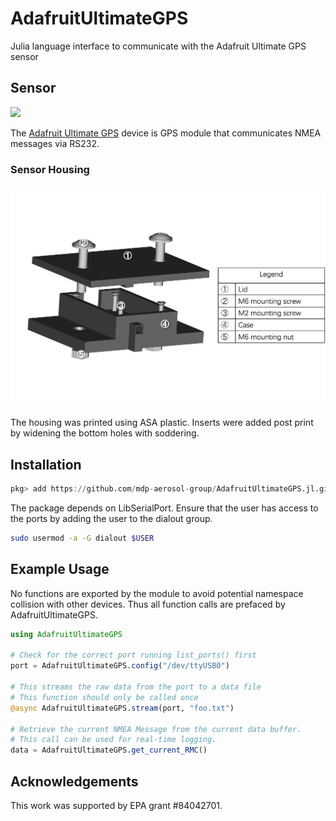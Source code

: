 # AdafruitUltimateGPS

Julia language interface to communicate with the Adafruit Ultimate GPS sensor

## Sensor
![](doc/assets/sensor.jpg)

The [Adafruit Ultimate GPS](https://www.adafruit.com/product/4279) device is GPS module that communicates NMEA messages via RS232. 

### Sensor Housing
![](doc/assets/case_assembly.png)

The  housing was printed using ASA plastic. Inserts were added post print by widening the bottom holes with soddering.

## Installation

```julia
pkg> add https://github.com/mdp-aerosol-group/AdafruitUltimateGPS.jl.git
```

The package depends on LibSerialPort. Ensure that the user has access to the ports by adding the user to the dialout group.

```bash
sudo usermod -a -G dialout $USER
```

## Example Usage

No functions are exported by the module to avoid potential namespace collision with other devices. Thus all function calls are prefaced by AdafruitUltimateGPS. 

```julia
using AdafruitUltimateGPS

# Check for the correct port running list_ports() first
port = AdafruitUltimateGPS.config("/dev/ttyUSB0")

# This streams the raw data from the port to a data file
# This function should only be called once
@async AdafruitUltimateGPS.stream(port, "foo.txt")

# Retrieve the current NMEA Message from the current data buffer. 
# This call can be used for real-time logging. 
data = AdafruitUltimateGPS.get_current_RMC()
```

## Acknowledgements

This work was supported by EPA grant #84042701.
